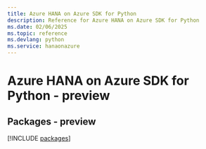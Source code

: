 ```yaml
---
title: Azure HANA on Azure SDK for Python
description: Reference for Azure HANA on Azure SDK for Python
ms.date: 02/06/2025
ms.topic: reference
ms.devlang: python
ms.service: hanaonazure
---
```

# Azure HANA on Azure SDK for Python - preview
## Packages - preview
[!INCLUDE [packages](hana-on-azure-index.md)]